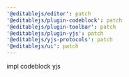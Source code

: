 ```yaml
---
'@editablejs/editor': patch
'@editablejs/plugin-codeblock': patch
'@editablejs/plugin-toolbar': patch
'@editablejs/plugin-yjs': patch
'@editablejs/yjs-protocols': patch
'@editablejs/ui': patch
---
```


impl codeblock yjs
